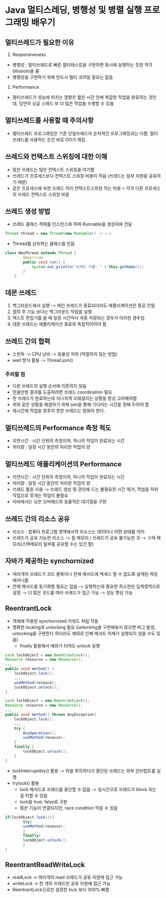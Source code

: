 # Java 멀티스레딩, 병행성 및 병렬 실행 프로그래밍 배우기

## 멀티쓰레드가 필요한 이유
1. Responsiveness
- 병행성 : 멀티쓰레드로 빠른 멀티태스킹을 구현하면 동시에 실행하는 듯한 착각(illusion)을 줌
- 병행성을 구현하기 위해 반드시 멀티 코어일 필요는 없음
2. Performance
- 멀티쓰레드가 성능에 미치는 영향은 짧은 시간 안에 복잡한 작업을 완료하는 것인데, 당연히 싱글 스레드 보 더 많은 작업을 수행할 수 있음

## 멀티쓰레드를 사용할 때 주의사항
- 멀티쓰레드 프로그래밍은 기존 단일쓰레드의 순차적인 프로그래밍과는 다름. 멀티쓰레드를 사용하는 순간 바로 OO가 깨짐.

## 쓰레드와 컨텍스트 스위칭에 대한 이해
- 많은 쓰레드는 많은 컨텍스트 스위칭을 야기함
- 쓰레드가 프로세스보다 컨텍스트 스위칭 비용이 적음 (쓰레드는 일부 자원을 공유하기 때문)
- 같은 프로세스에 속한 쓰레드 끼리 컨텍스트스위칭 하는 비용 < 각각 다른 프로세스의 쓰레드 컨텍스트 스위칭 비용

## 쓰레드 생성 방법
- 쓰레드 클래스 객체를 인스턴스화 하여 Runnable을 생성자에 전달
```java
Thread thread = new Thread(new Runnable() -> ~~)
```
- Thread를 상속하는 클래스를 만듬
```java
class NewThread extends Thread {
        @Override
        public void run() {
            System.out.println("쓰레드 이름: " + this.getName());
        }
    }
```

## 데몬 쓰레드
1. 백그라운드에서 실행 -> 메인 쓰레드가 종료되더라도 애플리케이션은 종료 안됨
2. 앱의 주 기능 보다는 백그라운드 작업을 실행
3. 텍스트 편집기를 쓸 때 일정 시간마다 자동 저장되는 경우가 이러한 경우임
4. 데몬 쓰레드는 애플리케이션 종료와 독립적이어야 함

## 쓰레드 간의 협력
- 스핀락 -> CPU 낭비 -> 효율성 저하 (적절하지 않는 방법)
- wait 방식 활용 -> Thread.join()

### 주의할 점
- 다른 쓰레드의 실행 순서에 의존하지 않음
- 믿을만한 결과를 도출하려면 쓰레드 coordination 필요
- 한 쓰레드가 완료하는데 지나치게 오래걸리는 상황을 항상 고려해야함
- 위와 같은 상황을 해결하기 위해 join을 통해 기다리는 시간을 정해 두어야 함
- 제시간에 작업을 맞추지 못한 쓰레드는 멈춰야 한다.

## 멀티쓰레드의 Performance 측정 척도
- 지연시간 : 시간 단위의 측정이며, 하나의 작업이 완료되는 시간
- 처리량 : 일정 시간 동안의 처리한 작업의 양

## 멀티쓰레드 애플리케이션의 Performance
- 지연시간 : 시간 단위의 측정이며, 하나의 작업이 완료되는 시간
- 처리량 : 일정 시간 동안의 처리한 작업의 양
- 쓰레드 풀링 사용 -> 쓰레드 생성 및 관리에 드는 불필요한 시간 제거, 작업을 하위 작업으로 쪼개는 작업이 불필요
- 자바에서는 낮은 오버헤드와 효율적은 대기열을 구현

## 쓰레드 간의 리소스 공유
- 리소스 : 컴퓨터 프로그램 영역에서의 리소스는 데이터나 어떤 상태를 의미
- 쓰레드가 공유 가능한 리소스 -> 힙 메모리 / 쓰레드가 공유 불가능한 것 -> 스택 메모리(스택메모리 일부를 공유할 수는 있긴 함)

## 자바가 제공하는 synchornized
- 여러개의 쓰레드가 코드 블록이나 전체 메서드에 액세스 할 수 없도록 설계된 락킹 매커니즘
- 전체 메서드를 동기화할 필요는 없음 -> 실행하는데  필요한 최소한만 임계영역으로 설정 -> 더 많은 코드를 여러 쓰레드가 접근 가능 -> 성능 향상 가능

## ReentrantLock
- 객체에 적용된 synchornized 키워드 처럼 작동
- 명확한 locking과 unlocking 필요 (unlocking을 구현해놓지 않으면 버그 발생, unlocking을 구현한다 하더라도 예외로 인해 메서드 자체가 실행되지 않을 수도 있음)
  - finally 활용해서 예외가 터져도 unlock 실행
```java
Lock lockObject = new ReentrantLock();
Resource resource = new Resource();
...
public void method() {
    lockObject.lock();
    ...
    useMethod(resouce);
    lockObject.unlock();
}
```

```java
Lock lockObject = new ReentrantLock();
Resource resource = new Resource();
...
public void method() throws AnyException{
    lockObject.lock();
    ...
    try {
        AnyOperation();
        useMethod(resouce);
    }
    finally {
        lockObject.unlock();
    }
}
```
- lockInterruptibly() 활용 -> 락을 흭득하다가 중단된 쓰레드는 외부 인터럽트를 실행
- trylock() 활용
  - lock 메서드로 쓰레드를 중단할 수 없음 -> 실시간으로 쓰레드가 block 되는 걸 피할 수 있음
  - lock을 true, false로 구분
  - 많은 기능이 연결되지만, race condition 막을 수 있음
```java
if(lockObject.lock()){
        try{
        useMethod(resouce);
        }
        finally{
        lockObject.unlock();   
        }
}
```
## ReentrantReadWriteLock
  - readLock -> 여러개의 read 쓰레드가 공유 자원에 접근 가능
  - writeLock -> 한 개의 쓰레드만 공유 자원에 접근 가능
  - ReentrantLock으로만 설정한 lock 보다 300% 빠름